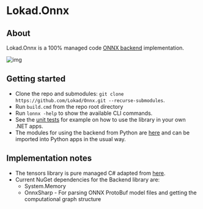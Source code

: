 # Lokad.Onnx

## About
Lokad.Onnx is a 100% managed code [ONNX backend](https://github.com/onnx/onnx/blob/main/docs/ImplementingAnOnnxBackend.md) implementation.

![img](https://ajb.nyc3.cdn.digitaloceanspaces.com/lokadonnx2.gif)

## Getting started
* Clone the repo and submodules: `git clone https://github.com/Lokad/Onnx.git --recurse-submodules`.
* Run `build.cmd` from the repo root directory
* Run `lonnx -help` to show the available CLI commands.
* See the [unit tests](https://github.com/Lokad/Onnx/blob/master/tests/Lokad.Onnx.Backend.Tests/GraphTests.cs) for example on how to use the library in your own .NET apps.
* The modules for using the backend from Python are [here](https://github.com/Lokad/Onnx/tree/master/src/interop) and can be imported into Python apps in the usual way.

## Implementation notes
* The tensors library is pure managed C# adapted from [here](https://github.com/microsoft/onnxruntime/tree/main/csharp/src/Microsoft.ML.OnnxRuntime/Tensors).
* Current NuGet dependencies for the Backend library are:
	 - System.Memory
	 - OnnxSharp - For parsing ONNX ProtoBuf model files and getting the computational graph structure
